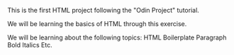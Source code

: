 This is the first HTML project following the "Odin Project" tutorial.

We will be learning the basics of HTML through this exercise.

We will be learning about the following topics:
HTML Boilerplate
Paragraph
Bold
Italics
Etc.
